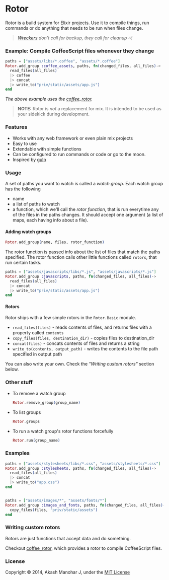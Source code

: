 # Rotor

Rotor is a build system for Elixir projects. Use it to compile things, run commands or do anything that needs to be run when files change.

> *[Wreckers][1] don't call for backup, they call for cleanup ~!*

[1]: http://en.wikipedia.org/wiki/Wreckers_(Transformers)


### Example: Compile CoffeeScript files whenever they change

```elixir
paths = ["assets/libs/*.coffee", "assets/*.coffee"]
Rotor.add_group :coffee_assets, paths, fn(changed_files, all_files)->
  read_files(all_files)
  |> coffee
  |> concat
  |> write_to("priv/static/assets/app.js")
end
```

*The above example uses the [coffee_rotor](https://github.com/HashNuke/coffee_rotor).*


> **NOTE:** Rotor is *not* a replacement for mix. It is intended to be used as your sidekick during development.


### Features

* Works with any web framework or even plain mix projects
* Easy to use
* Extendable with simple functions
* Can be configured to run commands or code or go to the moon.
* Inspired by [gulp](https://github.com/gulpjs/gulp)


### Usage

A set of paths you want to watch is called a *watch group*. Each watch group has the following

* name
* a list of paths to watch
* a function, which we'll call the *rotor function*, that is run everytime any of the files in the paths changes. It should accept one argument (a list of maps, each having info about a file).


#### Adding watch groups

```elixir
Rotor.add_group(name, files, rotor_function)
```

The rotor function is passed info about the list of files that match the paths specified. The rotor function calls other little functions called `rotors`, that run certain tasks.


```elixir
paths = ["assets/javascripts/libs/*.js", "assets/javascripts/*.js"]
Rotor.add_group :javascripts, paths, fn(changed_files, all_files)->
  read_files(all_files)
  |> concat
  |> write_to("priv/static/assets/app.js")
end
```

#### Rotors

Rotor ships with a few simple rotors in the `Rotor.Basic` module.

* `read_files(files)` - reads contents of files, and returns files with a property called `contents`
* `copy_files(files, destination_dir)` - copies files to destination_dir
* `concat(files)` - concats contents of files and returns a string
* `write_to(contents, output_path)` - writes the contents to the file path specified in output path

You can also write your own. Check the *"Writing custom rotors"* section below.


### Other stuff

* To remove a watch group

    ```elixir
    Rotor.remove_group(group_name)
    ```

* To list groups

    ```elixir
    Rotor.groups
    ```

* To run a watch group's rotor functions forcefully

    ```elixir
    Rotor.run(group_name)
    ```

### Examples

```elixir
paths = ["assets/stylesheets/libs/*.css", "assets/stylesheets/*.css"]
Rotor.add_group :stylesheets, paths, fn(changed_files, all_files)->
  read_files(all_files)
  |> concat
  |> write_to("app.css")
end


paths = ["assets/images/*", "assets/fonts/*"]
Rotor.add_group :images_and_fonts, paths, fn(changed_files, all_files)->
  copy_files(files, "priv/static/assets")
end
```

### Writing custom rotors

Rotors are just functions that accept data and do something.

Checkout [coffee_rotor](https://github.com/HashNuke/coffee_rotor), which provides a rotor to compile CoffeeScript files.


### License

Copyright © 2014, Akash Manohar J, under the [MIT License](http://opensource.org/licenses/MIT)
